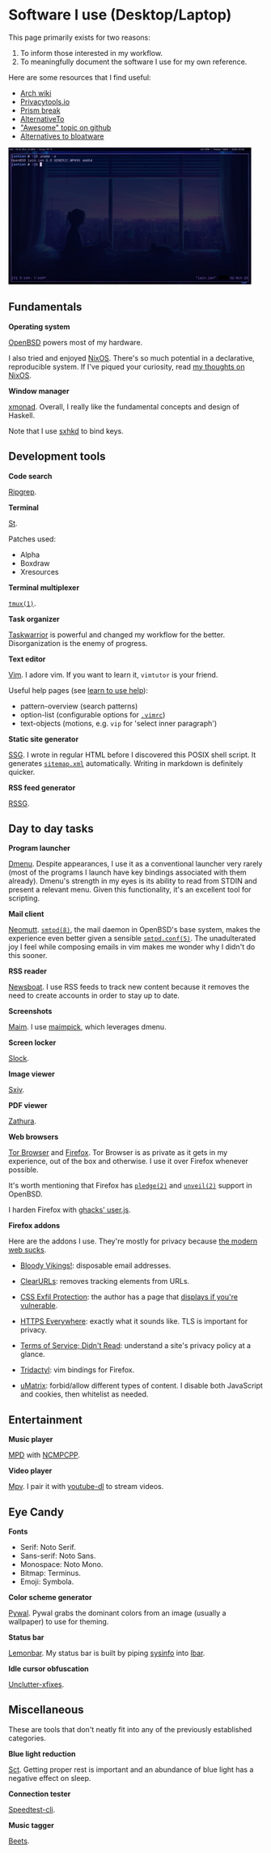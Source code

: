 # Software I use (Desktop/Laptop)

This page primarily exists for two reasons:

1. To inform those interested in my workflow.
1. To meaningfully document the software I use for my own reference.

Here are some resources that I find useful:

- [Arch wiki](https://wiki.archlinux.org/index.php/List_of_applications)
- [Privacytools.io](https://www.privacytools.io/)
- [Prism break](https://prism-break.org)
- [AlternativeTo](https://alternativeto.net/)
- ["Awesome" topic on github](https://github.com/topics/awesome)
- [Alternatives to bloatware](https://github.com/mayfrost/guides/blob/master/ALTERNATIVES.md)

[![A screenshot of my laptop. A black status bar displaying system information decorates the top, with a terminal emulator displaying the contents of uname below it. The wallpaper features a cute girl jotting something down in her notebook and looking outside to an urban landscape, with a cat near the foot of her bed.](/images/rice-laptop-thumb.png "The epitome of comfy. Time is redacted since that would reveal my time zone and thus general location.")](/images/rice-laptop.png)

## Fundamentals

**Operating system**

[OpenBSD](https://www.openbsd.org/) powers most of my hardware.

I also tried and enjoyed [NixOS](https://nixos.org/). There's so much
potential in a declarative, reproducible system. If I've piqued your
curiosity, read [my thoughts on NixOS](/nixos.html).

**Window manager**

[xmonad](https://xmonad.org/). Overall, I really like
the fundamental concepts and design of Haskell.

Note that I use [sxhkd](https://github.com/baskerville/sxhkd "Simple
X Hotkey Daemon") to bind keys.

## Development tools

**Code search**

[Ripgrep](https://github.com/BurntSushi/ripgrep).

**Terminal**

[St](https://st.suckless.org).

Patches used:

- Alpha
- Boxdraw
- Xresources

**Terminal multiplexer**

[`tmux(1)`](https://man.openbsd.org/tmux).

**Task organizer**

[Taskwarrior](https://taskwarrior.org/) is powerful and changed my
workflow for the better. Disorganization is the enemy of progress.

**Text editor**

[Vim](https://www.vim.org). I adore vim. If you want to learn it,
`vimtutor` is your friend.

Useful help pages (see [learn to use help](https://vim.fandom.com/wiki/Learn_to_use_help)):

  - pattern-overview (search patterns)
  - option-list (configurable options for
    [`.vimrc`](/src/dotfiles/file/.vimrc.html))
  - text-objects (motions, e.g. `vip` for 'select inner paragraph')

**Static site generator**

[SSG](https://rgz.ee/ssg.html). I wrote in regular HTML before
I discovered this POSIX shell script. It generates
[`sitemap.xml`](https://citeseerx.ist.psu.edu/viewdoc/download?doi=10.1.1.215.5690&rep=rep1&type=pdf)
automatically.  Writing in markdown is definitely quicker.

**RSS feed generator**

[RSSG](https://rgz.ee/rssg.html).

## Day to day tasks

**Program launcher**

[Dmenu](https://tools.suckless.org/dmenu/). Despite appearances, I use
it as a conventional launcher very rarely (most of the programs I launch
have key bindings associated with them already). Dmenu's strength in my eyes
is its ability to read from STDIN and present a relevant menu. Given
this functionality, it's an excellent tool for scripting.

**Mail client**

[Neomutt](https://neomutt.org/). [`smtpd(8)`](https://man.openbsd.org/smtpd),
the mail daemon in OpenBSD's base system, makes the experience even
better given a sensible
[`smtpd.conf(5)`](https://man.openbsd.org/smtpd.conf.5). The
unadulterated joy I feel while composing emails in vim makes me wonder
why I didn't do this sooner.

**RSS reader**

[Newsboat](https://newsboat.org/). I use RSS feeds to track new
content because it removes the need to create accounts in order to stay up to
date.

**Screenshots**

[Maim](https://github.com/naelstrof/maim "Make Image"). I use
[maimpick](/src/dotfiles/file/.local/bin/maimpick.html), which leverages
dmenu.

**Screen locker**

[Slock](https://tools.suckless.org/slock/).

**Image viewer**

[Sxiv](https://github.com/muennich/sxiv "Simple X Image Viewer").

**PDF viewer**

[Zathura](https://git.pwmt.org/pwmt/zathura).

**Web browsers**

[Tor Browser](https://www.torproject.org) and
[Firefox](https://www.mozilla.org/en-US/firefox/). Tor Browser is as
private as it gets in my experience, out of the box and otherwise.
I use it over Firefox whenever possible.

It's worth mentioning that Firefox has
[`pledge(2)`](https://man.openbsd.org/man2/pledge.2) and
[`unveil(2)`](https://man.openbsd.org/unveil.2) support in OpenBSD.

I harden Firefox with [ghacks'
user.js](https://github.com/ghacksuserjs/ghacks-user.js).

**Firefox addons**

Here are the addons I use. They're mostly for privacy
because [the modern web sucks](https://suckless.org/sucks/web/).

- [Bloody
  Vikings!](https://addons.mozilla.org/en-US/firefox/addon/bloody-vikings/):
  disposable email addresses.

- [ClearURLs](https://addons.mozilla.org/en-US/firefox/addon/clearurls/):
  removes tracking elements from URLs.

- [CSS Exfil
    Protection](https://addons.mozilla.org/en-US/firefox/addon/css-exfil-protection/):
    the author has a page that [displays if you're
    vulnerable](https://www.mike-gualtieri.com/css-exfil-vulnerability-tester).

- [HTTPS
  Everywhere](https://addons.mozilla.org/en-US/firefox/addon/https-everywhere/):
  exactly what it sounds like. TLS is important for privacy.

- [Terms of Service; Didn't
  Read](https://addons.mozilla.org/en-US/firefox/addon/terms-of-service-didnt-read/):
  understand a site's privacy policy at a glance.

- [Tridactyl](https://addons.mozilla.org/en-US/firefox/addon/tridactyl-vim):
  vim bindings for Firefox.

- [uMatrix](https://addons.mozilla.org/en-US/firefox/addon/umatrix/):
  forbid/allow different types of content. I disable both JavaScript and
  cookies, then whitelist as needed.

## Entertainment

**Music player**

[MPD](https://www.musicpd.org/ "Music Player Daemon")
with [NCMPCPP](https://rybczak.net/ncmpcpp/ "NCurses Music Player C++").

**Video player**

[Mpv](https://mpv.io/). I pair it with
[youtube-dl](https://ytdl-org.github.io/youtube-dl/index.html) to stream
videos.

## Eye Candy

**Fonts**

- Serif: Noto Serif.
- Sans-serif: Noto Sans.
- Monospace: Noto Mono.
- Bitmap: Terminus.
- Emoji: Symbola.

**Color scheme generator**

[Pywal](https://github.com/dylanaraps/pywal). Pywal grabs the dominant
colors from an image (usually a wallpaper) to use for theming.

**Status bar**

[Lemonbar](https://github.com/LemonBoy/bar). My status bar is built by piping
[sysinfo](https://amissing.link/src/dotfiles/file/bin/sysinfo.html)
into [lbar](https://amissing.link/src/dotfiles/file/bin/lbar.html).

**Idle cursor obfuscation**

[Unclutter-xfixes](https://github.com/Airblader/unclutter-xfixes).

## Miscellaneous

These are tools that don't neatly fit into any of the previously
established categories.

**Blue light reduction**

[Sct](https://flak.tedunangst.com/post/sct-set-color-temperature). Getting
proper rest is important and an abundance of blue light has a negative
effect on sleep.

**Connection tester**

[Speedtest-cli](https://github.com/sivel/speedtest-cli).

**Music tagger**

[Beets](https://beets.io/).
